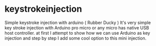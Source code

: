 # keystrokeinjection
 Simple keystroke injection with arduino ( Rubber Ducky ) 
It's very simple key stroke injection with Arduino pro micro or any micro has native USB host controller.
at first I attempt to show how we can use Arduino as key injection and step by step I add some cool option to this  mini injection. 

